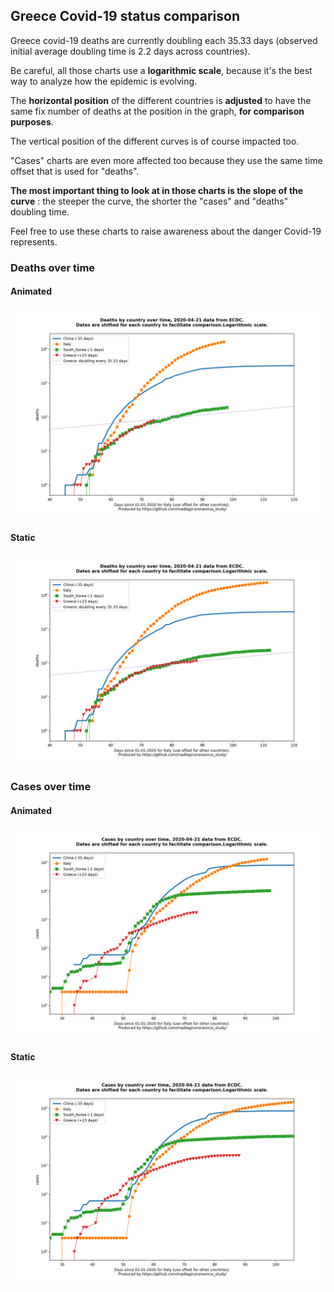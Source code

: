 ## Greece Covid-19 status comparison 

Greece covid-19 deaths are currently doubling each 35.33 days (observed initial average doubling time is 2.2 days across countries).



Be careful, all those charts use a **logarithmic scale**, because it's the best way to analyze how the epidemic is evolving.
 
The **horizontal position** of the different countries is **adjusted** to have the same fix number of deaths at the position in the graph, **for comparison purposes**.

The vertical position of the different curves is of course impacted too.

"Cases" charts are even more affected too because they use the same time offset that is used for "deaths".

**The most important thing to look at in those charts is the slope of the curve** : the steeper the curve, the shorter the "cases" and "deaths" doubling time.

Feel free to use these charts to raise awareness about the danger Covid-19 represents. 


 
### Deaths over time
 
#### Animated
![Greece covid-19 deaths animated chart](https://raw.githubusercontent.com/madlag/coronavirus_study/master/notebooks/graphs/2020-04-21/countries/Greece/2020-04-21_Greece_deaths.gif "Greece covid-19 deaths animated chart")   
 
#### Static
![Greece covid-19 deaths static chart](https://raw.githubusercontent.com/madlag/coronavirus_study/master/notebooks/graphs/2020-04-21/countries/Greece/2020-04-21_Greece_deaths.png "Greece covid-19 deaths static chart")   

 
### Cases over time
 
#### Animated
![Greece covid-19 cases animated chart](https://raw.githubusercontent.com/madlag/coronavirus_study/master/notebooks/graphs/2020-04-21/countries/Greece/2020-04-21_Greece_cases.gif "Greece covid-19 cases animated chart")   
 
#### Static
![Greece covid-19 cases static chart](https://raw.githubusercontent.com/madlag/coronavirus_study/master/notebooks/graphs/2020-04-21/countries/Greece/2020-04-21_Greece_cases.png "Greece covid-19 cases static chart")   

